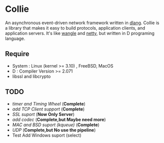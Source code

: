 # Collie
An asynchronous event-driven network framework written in [dlang](http://dlang.org/).
Collie is a library that makes it easy to build protocols, application clients, and application servers.
It's like [wangle](https://github.com/facebook/wangle/) and [netty](http://netty.io/), but written in D programing language.

## Require
- System : Linux (kernel >= 3.10) , FreeBSD, MacOS
- D : Compiler Version >= 2.071
- libssl and libcrypto

## TODO
- _timer and  Timing Wheel_ (__Complete__)
- _add TCP Client support_ (__Complete__)
- _SSL suport_ (__Now Only Server__)
- _add codec_ (__Complete,but Maybe need more__)
- _MAC and BSD suport (kqueue)_ (__Complete__)
- _UDP_ (__Complete,but No use the pipeline__)
- Test Add Windows suport (select)
